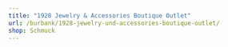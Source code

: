 ```yaml
---
title: "1928 Jewelry & Accessories Boutique Outlet"
url: /burbank/1928-jewelry-und-accessories-boutique-outlet/
shop: Schmuck
---
```

